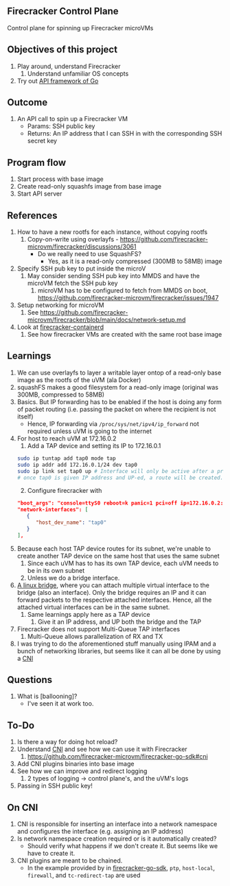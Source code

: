 ## Firecracker Control Plane

Control plane for spinning up Firecracker microVMs

## Objectives of this project
1. Play around, understand Firecracker
   1. Understand unfamiliar OS concepts
2. Try out [API framework of Go](https://github.com/go-chi/chi)

## Outcome
1. An API call to spin up a Firecracker VM
   - Params: SSH public key
   - Returns: An IP address that I can SSH in with the corresponding SSH secret key

## Program flow
1. Start process with base image
2. Create read-only squashfs image from base image
3. Start API server

## References
1. How to have a new rootfs for each instance, without copying rootfs
   1. Copy-on-write using overlayfs - https://github.com/firecracker-microvm/firecracker/discussions/3061
       -  Do we really need to use SquashFS? 
           -  Yes, as it is a read-only compressed (300MB to 58MB) image
2. Specify SSH pub key to put inside the microV
   1. May consider sending SSH pub key into MMDS and have the microVM fetch the SSH pub key
      1. microVM has to be configured to fetch from MMDS on boot, https://github.com/firecracker-microvm/firecracker/issues/1947
3. Setup networking for microVM
   1. See https://github.com/firecracker-microvm/firecracker/blob/main/docs/network-setup.md
4. Look at [firecracker-containerd](https://github.com/firecracker-microvm/firecracker-containerd)
   1. See how firecracker VMs are created with the same root base image

## Learnings
1. We can use overlayfs to layer a writable layer ontop of a read-only base image as the rootfs of the uVM (ala Docker)
2. squashFS makes a good filesystem for a read-only image (original was 300MB, compressed to 58MB)
3. Basics. But IP forwarding has to be enabled if the host is doing any form of packet routing (i.e. passing the packet on where the recipient is not itself)
   - Hence, IP forwarding via `/proc/sys/net/ipv4/ip_forward` not required unless uVM is going to the internet 
4. For host to reach uVM at 172.16.0.2
   1. Add a TAP device and setting its IP to 172.16.0.1
   ```bash
   sudo ip tuntap add tap0 mode tap
   sudo ip addr add 172.16.0.1/24 dev tap0 
   sudo ip link set tap0 up # Interface will only be active after a proccess uses your tap interface (i.e. firecracker)
   # once tap0 is given IP address and UP-ed, a route will be created. Run route command
   ```
   2. Configure firecracker with
   ```json
   "boot_args": "console=ttyS0 reboot=k panic=1 pci=off ip=172.16.0.2:::255.255.255.0::eth0:off overlay_root=ram init=/sbin/overlay-init",
   "network-interfaces": [
      {
         "host_dev_name": "tap0"
      }
   ],

5. Because each host TAP device routes for its subnet, we're unable to create another TAP device on the same host that uses the same subnet
   1. Since each uVM has to has its own TAP device, each uVM needs to be in its own subnet
   2. Unless we do a bridge interface.
6. [A linux bridge](https://developers.redhat.com/blog/2018/10/22/introduction-to-linux-interfaces-for-virtual-networking#bridge), where you can attach multiple virtual interface to the bridge (also an interface). Only the bridge requires an IP and it can forward packets to the respective attached interfaces. Hence, all the attached virtual interfaces can be in the same subnet.
   1. Same learnings apply here as a TAP device
      1. Give it an IP address, and UP both the bridge and the TAP
7. Firecracker does not support Multi-Queue TAP interfaces
   1. Multi-Queue allows parallelization of RX and TX
8. I was trying to do the aforementioned stuff manually using IPAM and a bunch of networking libraries, but seems like it can all be done by using a [CNI](https://www.redhat.com/sysadmin/cni-kubernetes)

## Questions
1. What is [ballooning]?
   - I've seen it at work too.

## To-Do
1. Is there a way for doing hot reload?
2. Understand [CNI](https://www.redhat.com/sysadmin/cni-kubernetes) and see how we can use it with Firecracker
   1. https://github.com/firecracker-microvm/firecracker-go-sdk#cni
3. Add CNI plugins binaries into base image
4. See how we can improve and redirect logging
   1. 2 types of logging -> control plane's, and the uVM's logs
5. Passing in SSH public key!

## On CNI

1. CNI is responsible for inserting an interface into a network namespace and configures the interface (e.g. assigning an IP address)
2. Is network namespace creation required or is it automatically created?
   - Should verify what happens if we don't create it. But seems like we have to create it.
3. CNI plugins are meant to be chained.
   - In the example provided by in [firecracker-go-sdk](https://github.com/firecracker-microvm/firecracker-go-sdk#), `ptp`, `host-local`, `firewall`, and `tc-redirect-tap` are used